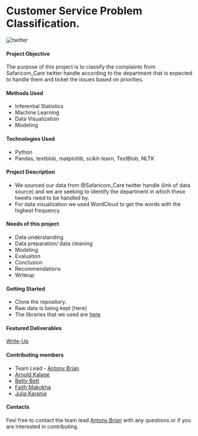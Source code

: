 # Customer Service Problem Classification.

![twitter](https://user-images.githubusercontent.com/109353419/211259124-6e9a63d5-ad5e-46a3-9911-5f9b0d00bdc7.jpeg)

#### Project Objective
The purpose of this project is to classify the complaints from Safaricom_Care twitter handle according to the department that is expected to handle them and ticket the issues based on priorities.

#### Methods Used 
* Inferential Statistics
* Machine Learning
* Data Visualization
* Modeling


#### Technologies Used
* Python
* Pandas, textblob, matplotlib, scikit-learn, TextBlob, NLTK


#### Project Description
* We sourced our data from @Safaricom_Care twitter handle (link of data source) and we are seeking to identify the department in which these tweets need to be handled by.
* For data visualization we used WordCloud to get the words with the highest frequency.

#### Needs of this project
* Data understanding
* Data preparation/ data cleaning
* Modeling
* Evaluation
* Conclusion
* Recommendations
* Writeup


#### Getting Started
* Clone the repository.
* Raw data is being kept [here]
* The libraries that we used are [here](https://colab.research.google.com/drive/15w5gF0mj9_fd-0UHIh5YiUqTpMWRncLQ?authuser=1#scrollTo=SVnagD_iNWQW)

#### Featured Deliverables
[Write-Up](https://docs.google.com/document/d/1-CfQJXN-COOnDoWfV_2CCub2l3fN3bMVLpdu94dKoaA/edit)

#### Contributing members
* Team Lead - [Antony Brian](https://github.com/beast001/)
* [Arnold Kalage](https://github.com/Arnoldchovu)
* [Betty Bett](https://github.com/BettyBett)
* [Faith Makokha](https://github.com/faithmaks)
* [Julia Karanja](https://github.com/juliakaranja)


#### Contacts
Feel free to contact the team lead [Antony Brian](https://github.com/beast001/) with any questions or if you are interested in contributing.

